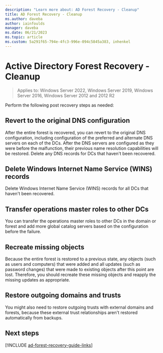 ```yaml
---
description: "Learn more about: AD Forest Recovery - Cleanup"
title: AD Forest Recovery - Cleanup
ms.author: daveba
author: iainfoulds
manager: daveba
ms.date: 06/21/2023
ms.topic: article
ms.custom: 5a291f65-794e-4fc3-996e-094c5845a383, inhenkel
---
```


# Active Directory Forest Recovery - Cleanup

>Applies to: Windows Server 2022, Windows Server 2019, Windows Server 2016, Windows Server 2012 and 2012 R2

Perform the following post recovery steps as needed:

## Revert to the original DNS configuration

After the entire forest is recovered, you can revert to the original DNS configuration, including configuration of the preferred and alternate DNS servers on each of the DCs. After the DNS servers are configured as they were before the malfunction, their previous name resolution capabilities will be restored. Delete any DNS records for DCs that haven't been recovered.

## Delete Windows Internet Name Service (WINS) records

Delete Windows Internet Name Service (WINS) records for all DCs that haven't been recovered.

## Transfer operations master roles to other DCs

You can transfer the operations master roles to other DCs in the domain or forest and add more global catalog servers based on the configuration before the failure.

## Recreate missing objects

Because the entire forest is restored to a previous state, any objects (such as users and computers) that were added and all updates (such as password changes) that were made to existing objects after this point are lost. Therefore, you should recreate these missing objects and reapply the missing updates as appropriate.

## Restore outgoing domains and trusts
You might also need to restore outgoing trusts with external domains and forests, because these external trust relationships aren't restored automatically from backups.

## Next steps

[!INCLUDE [ad-forest-recovery-guide-links](includes/ad-forest-recovery-guide-links.md)]
